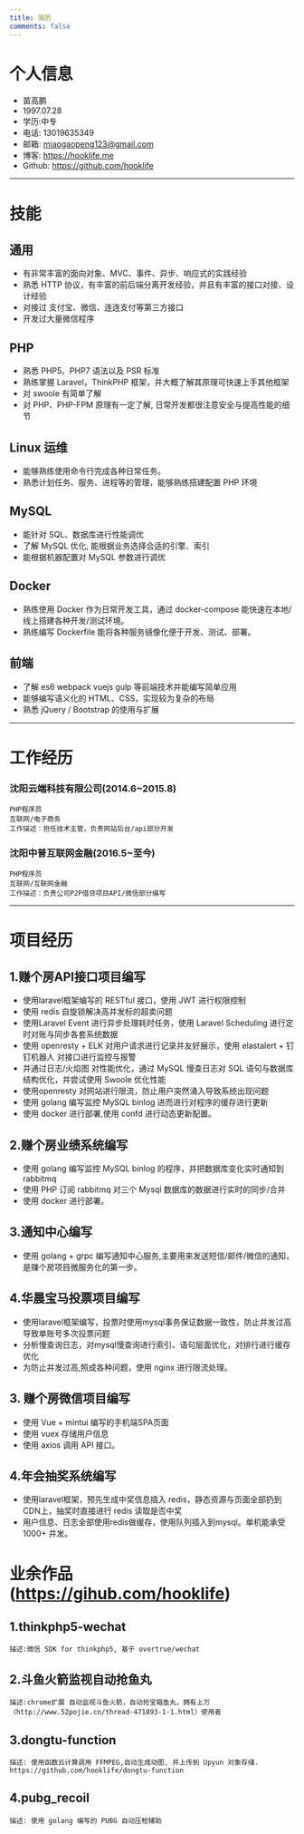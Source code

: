 ```yaml
---
title: 简历
comments: false
---
```

# 个人信息
- 苗高鹏
- 1997.07.28
- 学历:中专
- 电话: 13019635349
- 邮箱: miaogaopeng123@gmail.com
- 博客: https://hooklife.me
- Github: https://github.com/hooklife
----
# 技能
## 通用
- 有非常丰富的面向对象、MVC、事件、异步、响应式的实践经验 
- 熟悉 HTTP 协议，有丰富的前后端分离开发经验，并且有丰富的接口对接、设计经验
- 对接过 支付宝、微信、连连支付等第三方接口
- 开发过大量微信程序
## PHP
- 熟悉 PHP5、PHP7 语法以及 PSR 标准
- 熟练掌握 Laravel，ThinkPHP 框架，并大概了解其原理可快速上手其他框架
- 对 swoole 有简单了解
- 对 PHP、PHP-FPM 原理有一定了解, 日常开发都很注意安全与提高性能的细节
## Linux 运维
- 能够熟练使用命令行完成各种日常任务。
- 熟悉计划任务、服务、进程等的管理，能够熟练搭建配置 PHP 环境
## MySQL
- 能针对 SQL、数据库进行性能调优
- 了解 MySQL 优化, 能根据业务选择合适的引擎、索引
- 能根据机器配置对 MySQL 参数进行调优
## Docker
- 熟练使用 Docker 作为日常开发工具，通过 docker-compose 能快速在本地/线上搭建各种开发/测试环境。
- 熟练编写 Dockerfile 能将各种服务镜像化便于开发、测试、部署。
## 前端
- 了解 es6 webpack vuejs gulp 等前端技术并能编写简单应用
- 能够编写语义化的 HTML、CSS，实现较为复杂的布局
- 熟悉 jQuery / Bootstrap 的使用与扩展
----
# 工作经历
### 沈阳云端科技有限公司(2014.6~2015.8)
	PHP程序员
	互联网/电子商务
	工作描述：担任技术主管，负责网站后台/api部分开发
### 沈阳中普互联网金融(2016.5~至今)
    PHP程序员
    互联网/互联网金融
    工作描述：负责公司P2P借贷项目API/微信部分编写
----
# 项目经历
## 1.赚个房API接口项目编写
- 使用laravel框架编写的 RESTful 接口，使用 JWT 进行权限控制
- 使用 redis 自旋锁解决高并发标的超卖问题
- 使用Laravel Event 进行异步处理耗时任务，使用 Laravel Scheduling 进行定时对账与同步各套系统数据
- 使用 openresty + ELK 对用户请求进行记录并友好展示，使用 elastalert + 钉钉机器人 对接口进行监控与报警
- 并通过日志/火焰图 对性能优化，通过 MySQL 慢查日志对 SQL 语句与数据库结构优化，并尝试使用 Swoole 优化性能
- 使用openresty 对网站进行限流，防止用户突然涌入导致系统出现问题
- 使用 golang 编写监控 MySQL binlog 进而进行对程序的缓存进行更新
- 使用 docker 进行部署,使用 confd 进行动态更新配置。
## 2.赚个房业绩系统编写
- 使用 golang 编写监控 MySQL binlog 的程序，并把数据库变化实时通知到 rabbitmq
- 使用 PHP 订阅 rabbitmq 对三个 Mysql 数据库的数据进行实时的同步/合并
- 使用 docker 进行部署。
## 3.通知中心编写
- 使用 golang + grpc 编写通知中心服务,主要用来发送短信/邮件/微信的通知，是赚个房项目微服务化的第一步。
## 4.华晨宝马投票项目编写
- 使用laravel框架编写，投票时使用mysql事务保证数据一致性，防止并发过高导致单账号多次投票问题
- 分析慢查询日志，对mysql慢查询进行索引、语句层面优化，对排行进行缓存优化
- 为防止并发过高,照成各种问题，使用 nginx 进行限流处理。
## 3. 赚个房微信项目编写
- 使用 Vue + mintui 编写的手机端SPA页面
- 使用 vuex 存储用户信息
- 使用 axios 调用 API 接口。
## 4.年会抽奖系统编写
- 使用laravel框架，预先生成中奖信息插入 redis，静态资源与页面全部扔到CDN上，抽奖时直接进行 redis 读取是否中奖
- 用户信息、日志全部使用redis做缓存，使用队列插入到mysql。单机能承受 1000+ 并发。

# 业余作品 (https://gihub.com/hooklife)
## 1.thinkphp5-wechat
	描述:微信 SDK for thinkphp5, 基于 overtrue/wechat
## 2.斗鱼火箭监视自动抢鱼丸
	描述:chrome扩展 自动监视斗鱼火箭，自动抢宝箱鱼丸，拥有上万（http://www.52pojie.cn/thread-471893-1-1.html）使用者
## 3.dongtu-function
	描述: 使用函数云计算调用 FFMPEG,自动生成动图, 并上传到 Upyun 对象存储. https://github.com/hooklife/dongtu-function 
## 4.pubg_recoil
	描述: 使用 golang 编写的 PUBG 自动压枪辅助